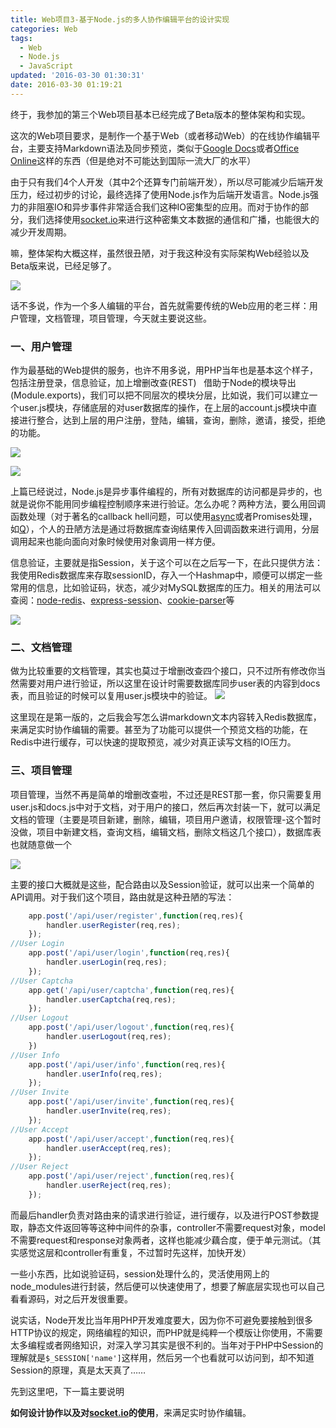 ```yaml
---
title: Web项目3-基于Node.js的多人协作编辑平台的设计实现
categories: Web
tags:
  - Web
  - Node.js
  - JavaScript
updated: '2016-03-30 01:30:31'
date: 2016-03-30 01:19:21
---
```


终于，我参加的第三个Web项目基本已经完成了Beta版本的整体架构和实现。

这次的Web项目要求，是制作一个基于Web（或者移动Web）的在线协作编辑平台，主要支持Markdown语法及同步预览，类似于<a title="Google Docs" href="https://docs.google.com/document" target="_blank">Google Docs</a>或者<a title="Office Online" href="https://office.live.com/start/default.aspx" target="_blank">Office Online</a>这样的东西（但是绝对不可能达到国际一流大厂的水平）

由于只有我们4个人开发（其中2个还算专门前端开发），所以尽可能减少后端开发压力，经过初步的讨论，最终选择了使用Node.js作为后端开发语言。Node.js强力的非阻塞IO和异步事件非常适合我们这种IO密集型的应用。而对于协作的部分，我们选择使用<a title="socket.io" href="http://socket.io/" target="_blank">socket.io</a>来进行这种密集文本数据的通信和广播，也能很大的减少开发周期。

嘛，整体架构大概这样，虽然很丑陋，对于我这种没有实际架构Web经验以及Beta版来说，已经足够了。

![](http://dreampiggy-image.test.upcdn.net/image/e/bc/22d0e801243e1c22305ce85f897b3.png)

话不多说，作为一个多人编辑的平台，首先就需要传统的Web应用的老三样：用户管理，文档管理，项目管理，今天就主要说这些。


### **一、用户管理**

作为最基础的Web提供的服务，也许不用多说，用PHP当年也是基本这个样子，包括注册登录，信息验证，加上增删改查(REST) <span style="font-size: 13px;"> </span> 借助于Node的模块导出(Module.exports)，我们可以把不同层次的模块分层，比如说，我们可以建立一个user.js模块，存储底层的对user数据库的操作，在上层的account.js模块中直接进行整合，达到上层的用户注册，登陆，编辑，查询，删除，邀请，接受，拒绝的功能。

![](http://dreampiggy-image.test.upcdn.net/image/4/2c/cbc5296c83216b037c0bd6ac607d0.png)

![](http://dreampiggy-image.test.upcdn.net/image/8/fd/7de6621bfaa012093edbdc6194923.png)

上篇已经说过，Node.js是异步事件编程的，所有对数据库的访问都是异步的，也就是说你不能用同步编程控制顺序来进行验证。怎么办呢？两种方法，要么用回调函数处理（对于著名的callback hell问题，可以使用<a title="async" href="https://github.com/caolan/async" target="_blank">async</a>或者Promises处理，如<a title="Q" href="https://github.com/kriskowal/q" target="_blank">Q</a>），个人的丑陋方法是通过将数据库查询结果传入回调函数来进行调用，分层调用起来也能向面向对象时候使用对象调用一样方便。

信息验证，主要就是指Session，关于这个可以在之后写一下，在此只提供方法：我使用Redis数据库来存取sessionID，存入一个Hashmap中，顺便可以绑定一些常用的信息，比如验证码，状态，减少对MySQL数据库的压力。相关的用法可以查阅：<a title="node-redis" href="https://github.com/mranney/node_redis" target="_blank">node-redis</a>、<a title="express-session" href="https://github.com/expressjs/session" target="_blank">express-session</a>、<a title="cookie-parser" href="https://github.com/expressjs/cookie-parser" target="_blank">cookie-parser</a>等

![](http://dreampiggy-image.test.upcdn.net/image/0/fd/64e2f6885fda48496392b72787e42.png)

### **二、文档管理**

做为比较重要的文档管理，其实也莫过于增删改查四个接口，只不过所有修改你当然需要对用户进行验证，所以这里在设计时需要数据库同步user表的内容到docs表，而且验证的时候可以复用user.js模块中的验证。
![](http://dreampiggy-image.test.upcdn.net/image/9/b4/c5f6392ba72369c19f6ffb1eaa5ef.png)

这里现在是第一版的，之后我会写怎么讲markdown文本内容转入Redis数据库，来满足实时协作编辑的需要。甚至为了功能可以提供一个预览文档的功能，在Redis中进行缓存，可以快速的提取预览，减少对真正读写文档的IO压力。

### **三、项目管理**

项目管理，当然不再是简单的增删改查啦，不过还是REST那一套，你只需要复用user.js和docs.js中对于文档，对于用户的接口，然后再次封装一下，就可以满足文档的管理（主要是项目新建，删除，编辑，项目用户邀请，权限管理-这个暂时没做，项目中新建文档，查询文档，编辑文档，删除文档这几个接口），数据库表也就随意做一个

![](http://dreampiggy-image.test.upcdn.net/image/0/f2/f8a644c7bd838a96205147c28a7bf.png)

主要的接口大概就是这些，配合路由以及Session验证，就可以出来一个简单的API调用。对于我们这个项目，路由就是这种丑陋的写法：

```javascript
	app.post('/api/user/register',function(req,res){
		handler.userRegister(req,res);
	});
//User Login
	app.post('/api/user/login',function(req,res){
		handler.userLogin(req,res);
	});
//User Captcha
	app.get('/api/user/captcha',function(req,res){
		handler.userCaptcha(req,res);
	});
//User Logout
	app.post('/api/user/logout',function(req,res){
		handler.userLogout(req,res);
	})
//User Info
	app.post('/api/user/info',function(req,res){
		handler.userInfo(req,res);
	});
//User Invite
	app.post('/api/user/invite',function(req,res){
		handler.userInvite(req,res);
	});
//User Accept
	app.post('/api/user/accept',function(req,res){
		handler.userAccept(req,res);
	});
//User Reject
	app.post('/api/user/reject',function(req,res){
		handler.userReject(req,res);
	});
```

而最后handler负责对路由来的请求进行验证，进行缓存，以及进行POST参数提取，静态文件返回等等这种中间件的杂事，controller不需要request对象，model不需要request和response对象两者，这样也能减少藕合度，便于单元测试。（其实感觉这层和controller有重复，不过暂时先这样，加快开发）

一些小东西，比如说验证码，session处理什么的，灵活使用网上的node_modules进行封装，然后便可以快速使用了，想要了解底层实现也可以自己看看源码，对之后开发很重要。

说实话，Node开发比当年用PHP开发难度要大，因为你不可避免要接触到很多HTTP协议的规定，网络编程的知识，而PHP就是纯粹一个模版让你使用，不需要太多编程或者网络知识，对深入学习其实是很不利的。当年对于PHP中Session的理解就是`$_SESSION['name']`这样用，然后另一个也看就可以访问到，却不知道Session的原理，真是太天真了……

先到这里吧，下一篇主要说明

**如何设计协作以及对<a title="socket.io" href="http://socket.io" target="_blank">socket.io</a>的使用**，来满足实时协作编辑。